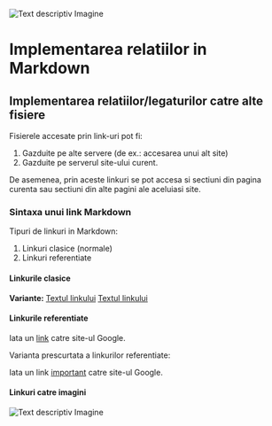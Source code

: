 ![Text descriptiv Imagine](https://metricop.com/cdn/shop/articles/trimble-total-station.jpg?v=1677673954&width=1100)

# Implementarea relatiilor in Markdown

## Implementarea relatiilor/legaturilor catre alte fisiere

Fisierele accesate prin link-uri pot fi:
1. Gazduite pe alte servere (de ex.: accesarea unui alt site)
2. Gazduite pe serverul site-ului curent.

De asemenea, prin aceste linkuri se pot accesa si sectiuni din pagina curenta sau sectiuni din alte pagini ale aceluiasi site.

### Sintaxa unui link Markdown 

Tipuri de linkuri in Markdown:
1. Linkuri clasice (normale)
2. Linkuri referentiate

#### Linkurile clasice

**Variante:**
[Textul linkului](https://google.com/)
[Textul linkului](https://google.com/ "Accesare site Google")

#### Linkurile referentiate

Iata un [link][link1] catre site-ul Google.

[link1]: https://google.com/

Varianta prescurtata a linkurilor referentiate:

Iata un link [important] catre site-ul Google.

[important]: https://google.com/

#### Linkuri catre imagini

![Text descriptiv Imagine](https://metricop.com/cdn/shop/articles/trimble-total-station.jpg?v=1677673954&width=1100)


